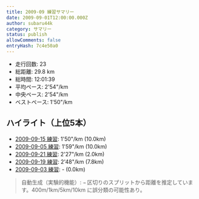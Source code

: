 ```yaml
---
title: 2009-09 練習サマリー
date: 2009-09-01T12:00:00.000Z
author: subaru44k
category: サマリー
status: publish
allowComments: false
entryHash: 7c4e50a0
---
```

- 走行回数: 23
- 総距離: 29.8 km
- 総時間: 12:01:39
- 平均ペース: 2'54"/km
- 中央ペース: 2'54"/km
- ベストペース: 1'50"/km

## ハイライト（上位5本）
- [2009-09-15 練習](/2009-09-15-3d345606b5686d2d141e62c8038c854b/): 1'50"/km (10.0km)
- [2009-09-05 練習](/2009-09-05-1a44feca4ae251b9abc75bcff0f21e03/): 1'59"/km (10.0km)
- [2009-09-21 練習](/2009-09-21-e81a6f4aca46281fddeacca3ddfeb008/): 2'27"/km (2.0km)
- [2009-09-19 練習](/2009-09-19-0a8bfe474154e35eb9cdca05d6f0b8e7/): 2'48"/km (7.8km)
- [2009-09-03 練習](/2009-09-03-7408a537681a56b41d22b74d130eba1a/): - (0.0km)

> 自動生成（実験的機能）: `→` 区切りのスプリットから距離を推定しています。400m/1km/5km/10km に誤分類の可能性あり。
